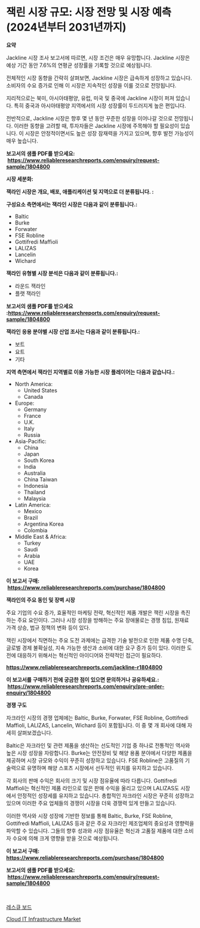 <p><h1>잭린 시장 규모: 시장 전망 및 시장 예측 (2024년부터 2031년까지)</h1></p><p><strong>요약</strong></p>
<p><p>Jackline 시장 조사 보고서에 따르면, 시장 조건은 매우 유망합니다. Jackline 시장은 예상 기간 동안 7.6%의 연평균 성장률을 기록할 것으로 예상됩니다.</p><p>전체적인 시장 동향을 간략히 살펴보면, Jackline 시장은 급속하게 성장하고 있습니다. 소비자의 수요 증가로 인해 이 시장은 지속적인 성장을 이룰 것으로 전망됩니다.</p><p>지리적으로는 북미, 아시아태평양, 유럽, 미국 및 중국에 Jackline 시장이 퍼져 있습니다. 특히 중국과 아시아태평양 지역에서의 시장 성장률이 두드러지게 높은 편입니다.</p><p>전반적으로, Jackline 시장은 향후 몇 년 동안 꾸준한 성장을 이어나갈 것으로 전망됩니다. 이러한 동향을 고려할 때, 투자자들은 Jackline 시장에 주목해야 할 필요성이 있습니다. 이 시장은 안정적이면서도 높은 성장 잠재력을 가지고 있으며, 향후 발전 가능성이 매우 높습니다.</p></p>
<p><strong>보고서의 샘플 PDF를 받으세요: &nbsp;<a href="https://www.reliableresearchreports.com/enquiry/request-sample/1804800">https://www.reliableresearchreports.com/enquiry/request-sample/1804800</a></strong></p>
<p><strong>시장 세분화:</strong></p>
<p><strong> 잭라인 시장은 개요, 배포, 애플리케이션 및 지역으로 더 분류됩니다. :</strong></p>
<p><strong>구성요소 측면에서는 잭라인 시장은 다음과 같이 분류됩니다.:</strong></p>
<p><ul><li>Baltic</li><li>Burke</li><li>Forwater</li><li>FSE Robline</li><li>Gottifredi Maffioli</li><li>LALIZAS</li><li>Lancelin</li><li>Wichard</li></ul></p>
<p><strong> 잭라인 유형별 시장 분석은 다음과 같이 분류됩니다.:</strong></p>
<p><ul><li>라운드 잭라인</li><li>플랫 잭라인</li></ul></p>
<p><strong>보고서의 샘플 PDF를 받으세요 :<a href="https://www.reliableresearchreports.com/enquiry/request-sample/1804800">https://www.reliableresearchreports.com/enquiry/request-sample/1804800</a></strong></p>
<p><strong> 잭라인 응용 분야별 시장 산업 조사는 다음과 같이 분류됩니다.:</strong></p>
<p><ul><li>보트</li><li>요트</li><li>기타</li></ul></p>
<p><strong>지역 측면에서 잭라인 지역별로 이용 가능한 시장 플레이어는 다음과 같습니다.:</strong></p>
<p><ul>
    <li>
        North America:
        <ul>
            <li>United States</li>
            <li>Canada</li>
        </ul>
    </li>
    <li>
        Europe:
        <ul>
            <li>Germany</li>
            <li>France</li>
            <li>U.K.</li>
            <li>Italy</li>
            <li>Russia</li>
        </ul>
    </li>
    <li>
        Asia-Pacific:
        <ul>
            <li>China</li>
            <li>Japan</li>
            <li>South Korea</li>
            <li>India</li>
            <li>Australia</li>
            <li>China Taiwan</li>
            <li>Indonesia</li>
            <li>Thailand</li>
            <li>Malaysia</li>
        </ul>
    </li>
    <li>
        Latin America:
        <ul>
            <li>Mexico</li>
            <li>Brazil</li>
            <li>Argentina Korea</li>
            <li>Colombia</li>
        </ul>
    </li>
    <li>
        Middle East & Africa:
        <ul>
            <li>Turkey</li>
            <li>Saudi</li>
            <li>Arabia</li>
            <li>UAE</li>
            <li>Korea</li>
        </ul>
    </li>
    </ul></p>
<p><strong>이 보고서 구매: &nbsp;<a href="https://www.reliableresearchreports.com/purchase/1804800">https://www.reliableresearchreports.com/purchase/1804800</a></strong></p>
<p><strong>잭라인의 주요 동인 및 장벽 시장</strong></p>
<p><p>주요 기업의 수요 증가, 효율적인 마케팅 전략, 혁신적인 제품 개발은 잭린 시장을 촉진하는 주요 요인이다. 그러나 시장 성장을 방해하는 주요 장애물로는 경쟁 침입, 원재료 가격 상승, 법규 정책의 변화 등이 있다.</p><p>잭린 시장에서 직면하는 주요 도전 과제에는 급격한 기술 발전으로 인한 제품 수명 단축, 글로벌 경제 불확실성, 지속 가능한 생산과 소비에 대한 요구 증가 등이 있다. 이러한 도전에 대응하기 위해서는 혁신적인 아이디어와 전략적인 접근이 필요하다.</p></p>
<p><strong><a href="https://www.reliableresearchreports.com/jackline-r1804800">https://www.reliableresearchreports.com/jackline-r1804800</a></strong></p>
<p><strong>이 보고서를 구매하기 전에 궁금한 점이 있으면 문의하거나 공유하세요.: &nbsp;<a href="https://www.reliableresearchreports.com/enquiry/pre-order-enquiry/1804800">https://www.reliableresearchreports.com/enquiry/pre-order-enquiry/1804800</a></strong></p>
<p><strong>경쟁 구도</strong></p>
<p><p>자크라인 시장의 경쟁 업체에는 Baltic, Burke, Forwater, FSE Robline, Gottifredi Maffioli, LALIZAS, Lancelin, Wichard 등이 포함됩니다. 이 중 몇 개 회사에 대해 자세히 살펴보겠습니다.</p><p>Baltic은 자크라인 및 관련 제품을 생산하는 선도적인 기업 중 하나로 전통적인 역사와 높은 시장 성장을 자랑합니다. Burke는 안전장비 및 해양 용품 분야에서 다양한 제품을 제공하며 시장 규모와 수익이 꾸준히 성장하고 있습니다. FSE Robline은 고품질의 기술력으로 유명하며 해양 스포츠 시장에서 선두적인 위치를 유지하고 있습니다.</p><p>각 회사의 판매 수익은 회사의 크기 및 시장 점유율에 따라 다릅니다. Gottifredi Maffioli는 혁신적인 제품 라인으로 많은 판매 수익을 올리고 있으며 LALIZAS도 시장에서 안정적인 성장세를 유지하고 있습니다. 총합적인 자크라인 시장은 꾸준히 성장하고 있으며 이러한 주요 업체들의 경쟁이 시장을 더욱 경쟁력 있게 만들고 있습니다.</p><p>이러한 역사와 시장 성장에 기반한 정보를 통해 Baltic, Burke, FSE Robline, Gottifredi Maffioli, LALIZAS 등과 같은 주요 자크라인 제조업체의 중요성과 영향력을 파악할 수 있습니다. 그들의 향후 성과와 시장 점유율은 혁신과 고품질 제품에 대한 소비자 수요에 의해 크게 영향을 받을 것으로 예상됩니다.</p></p>
<p><strong>이 보고서 구매: &nbsp; <a href="https://www.reliableresearchreports.com/purchase/1804800">https://www.reliableresearchreports.com/purchase/1804800</a></strong></p>
<p><strong>보고서의 샘플 PDF를 받으세요: &nbsp;<a href="https://www.reliableresearchreports.com/enquiry/request-sample/1804800">https://www.reliableresearchreports.com/enquiry/request-sample/1804800</a></strong><strong></strong></p>
<p>&nbsp;</p>
<p><p><a href="https://github.com/xvz497517413/Market-Research-Report-List-1/blob/main/993599422568.md">레스큐 보드</a></p><p><a href="https://github.com/BryceTownsendr/Market-Research-Report-List-4/blob/main/cloud-it-infrastructure-market.md">Cloud IT Infrastructure Market</a></p></p>